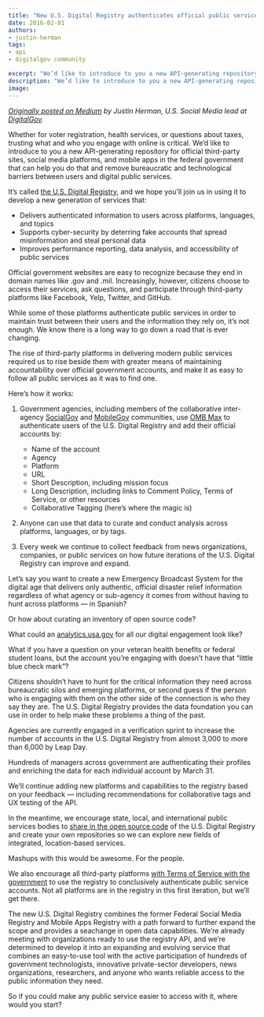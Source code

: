 ```yaml
---
title: "New U.S. Digital Registry authenticates official public service accounts"
date: 2016-02-01
authors:
- justin-herman
tags:
- api
- digitalgov community

excerpt: "We’d like to introduce to you a new API-generating repository for official third-party sites, social media platforms, and mobile apps in the United States federal government that can help you do that and remove bureaucratic and technological barriers between users and digital public services."
description: "We’d like to introduce to you a new API-generating repository for official third-party sites, social media platforms, and mobile apps in the United States federal government that can help you do that and remove bureaucratic and technological barriers between users and digital public services."
image:
---
```


*[Originally posted on Medium](https://medium.com/@GeneralServicesAdministration/new-u-s-digital-registry-authenticates-official-public-service-accounts-1f8120d67976#.upjpyxsbo) by Justin Herman, U.S. Social Media lead at [DigitalGov](http://www.digitalgov.gov/).*

Whether for voter registration, health services, or questions about taxes, trusting what and who you engage with online is critical. We’d like to introduce to you a new API-generating repository for official third-party sites, social media platforms, and mobile apps in the federal government that can help you do that and remove bureaucratic and technological barriers between users and digital public services.

It’s called [the U.S. Digital Registry](https://www.digitalgov.gov/services/u-s-digital-registry/), and we hope you’ll join us in using it to develop a new generation of services that:

-   Delivers authenticated information to users across platforms, languages, and topics
-   Supports cyber-security by deterring fake accounts that spread misinformation and steal personal data
-   Improves performance reporting, data analysis, and accessibility of public services

Official government websites are easy to recognize because they end in domain names like .gov and .mil. Increasingly, however, citizens choose to access their services, ask questions, and participate through third-party platforms like Facebook, Yelp, Twitter, and GitHub.

While some of those platforms authenticate public services in order to maintain trust between their users and the information they rely on, it’s not enough. We know there is a long way to go down a road that is ever changing.

The rise of third-party platforms in delivering modern public services required us to rise beside them with greater means of maintaining accountability over official government accounts, and make it as easy to follow all public services as it was to find one.

Here’s how it works:

1.  Government agencies, including members of the collaborative inter-agency [SocialGov](http://www.digitalgov.gov/communities/social-media/) and [MobileGov](http://www.digitalgov.gov/communities/mobile/) communities, use [OMB Max](https://max.omb.gov/maxportal/home.do) to authenticate users of the U.S. Digital Registry and add their official accounts by:
    - Name of the account
    - Agency
    - Platform
    - URL
    - Short Description, including mission focus
    - Long Description, including links to Comment Policy, Terms of Service, or other resources
    - Collaborative Tagging (here’s where the magic is)

2. Anyone can use that data to curate and conduct analysis across
platforms, languages, or by tags.

3. Every week we continue to collect feedback from news organizations,
companies, or public services on how future iterations of the U.S.
Digital Registry can improve and expand.

Let’s say you want to create a new Emergency Broadcast System for the digital age that delivers only authentic, official disaster relief information regardless of what agency or sub-agency it comes from without having to hunt across platforms — in Spanish?

Or how about curating an inventory of open source code?

What could an [analytics.usa.gov](https://analytics.usa.gov/) for all our digital engagement look like?

What if you have a question on your veteran health benefits or federal student loans, but the account you’re engaging with doesn’t have that “little blue check mark”?

Citizens shouldn’t have to hunt for the critical information they need across bureaucratic silos and emerging platforms, or second guess if the person who is engaging with them on the other side of the connection is who they say they are. The U.S. Digital Registry provides the data foundation you can use in order to help make these problems a thing of the past.

Agencies are currently engaged in a verification sprint to increase the number of accounts in the U.S. Digital Registry from almost 3,000 to more than 6,000 by Leap Day.

Hundreds of managers across government are authenticating their profiles and enriching the data for each individual account by March 31.

We’ll continue adding new platforms and capabilities to the registry based on your feedback — including recommendations for collaborative tags and UX testing of the API.

In the meantime, we encourage state, local, and international public services bodies to [share in the open source code](https://github.com/ctacdev/social-media-registry) of the U.S. Digital Registry and create your own repositories so we can explore new fields of integrated, location-based services.

Mashups with this would be awesome. For the people.

We also encourage all third-party platforms [with Terms of Service with the government](http://www.digitalgov.gov/resources/negotiated-terms-of-service-agreements/) to use the registry to conclusively authenticate public service accounts. Not all platforms are in the registry in this first iteration, but we’ll get there.

The new U.S. Digital Registry combines the former Federal Social Media Registry and Mobile Apps Registry with a path forward to further expand the scope and provides a seachange in open data capabilities. We’re already meeting with organizations ready to use the registry API, and we’re determined to develop it into an expanding and evolving service that combines an easy-to-use tool with the active participation of hundreds of government technologists, innovative private-sector developers, news organizations, researchers, and anyone who wants reliable access to the public information they need.

So if you could make any public service easier to access with it, where would you start?
